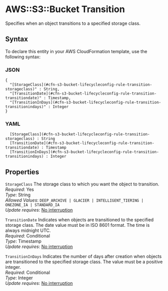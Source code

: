 # AWS::S3::Bucket Transition<a name="aws-properties-s3-bucket-lifecycleconfig-rule-transition"></a>

Specifies when an object transitions to a specified storage class\.

## Syntax<a name="aws-properties-s3-bucket-lifecycleconfig-rule-transition-syntax"></a>

To declare this entity in your AWS CloudFormation template, use the following syntax:

### JSON<a name="aws-properties-s3-bucket-lifecycleconfig-rule-transition-syntax.json"></a>

```
{
  "[StorageClass](#cfn-s3-bucket-lifecycleconfig-rule-transition-storageclass)" : String,
  "[TransitionDate](#cfn-s3-bucket-lifecycleconfig-rule-transition-transitiondate)" : Timestamp,
  "[TransitionInDays](#cfn-s3-bucket-lifecycleconfig-rule-transition-transitionindays)" : Integer
}
```

### YAML<a name="aws-properties-s3-bucket-lifecycleconfig-rule-transition-syntax.yaml"></a>

```
﻿  [StorageClass](#cfn-s3-bucket-lifecycleconfig-rule-transition-storageclass) : String
﻿  [TransitionDate](#cfn-s3-bucket-lifecycleconfig-rule-transition-transitiondate) : Timestamp
﻿  [TransitionInDays](#cfn-s3-bucket-lifecycleconfig-rule-transition-transitionindays) : Integer
```

## Properties<a name="aws-properties-s3-bucket-lifecycleconfig-rule-transition-properties"></a>

`StorageClass`  <a name="cfn-s3-bucket-lifecycleconfig-rule-transition-storageclass"></a>
The storage class to which you want the object to transition\.  
*Required*: Yes  
*Type*: String  
*Allowed Values*: `DEEP_ARCHIVE | GLACIER | INTELLIGENT_TIERING | ONEZONE_IA | STANDARD_IA`  
*Update requires*: [No interruption](https://docs.aws.amazon.com/AWSCloudFormation/latest/UserGuide/using-cfn-updating-stacks-update-behaviors.html#update-no-interrupt)

`TransitionDate`  <a name="cfn-s3-bucket-lifecycleconfig-rule-transition-transitiondate"></a>
Indicates when objects are transitioned to the specified storage class\. The date value must be in ISO 8601 format\. The time is always midnight UTC\.  
*Required*: Conditional  
*Type*: Timestamp  
*Update requires*: [No interruption](https://docs.aws.amazon.com/AWSCloudFormation/latest/UserGuide/using-cfn-updating-stacks-update-behaviors.html#update-no-interrupt)

`TransitionInDays`  <a name="cfn-s3-bucket-lifecycleconfig-rule-transition-transitionindays"></a>
Indicates the number of days after creation when objects are transitioned to the specified storage class\. The value must be a positive integer\.  
*Required*: Conditional  
*Type*: Integer  
*Update requires*: [No interruption](https://docs.aws.amazon.com/AWSCloudFormation/latest/UserGuide/using-cfn-updating-stacks-update-behaviors.html#update-no-interrupt)